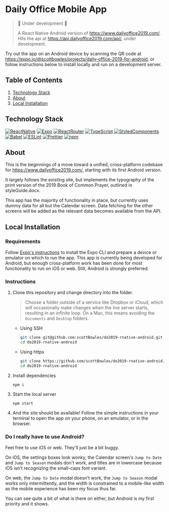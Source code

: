 # Daily Office Mobile App

> :construction: Under development :construction:
>
> A React Native Android version of https://www.dailyoffice2019.com/. Hits the api at https://api.dailyoffice2019.com/api/, under development.

Try out the app on an Android device by scanning the QR code at https://expo.io/@scottbowles/projects/daily-office-2019-for-android, or follow instructions below to install locally and run on a development server.

## Table of Contents

1. [Technology Stack](#technology-stack)
1. [About](#about)
1. [Local Installation](#local-installation)

## Technology Stack

[![ReactNative](https://img.shields.io/badge/-React%20Native-61DAFB?logo=react&logoColor=000)](https://reactnative.dev/)
[![Expo](https://img.shields.io/badge/-Expo-000020?logo=Expo&logoColor=fff)](https://expo.io/)
[![ReactRouter](https://img.shields.io/badge/-React%20Router-CA4245?logo=React%20Router&logoColor=fff)](https://reactrouter.com/)
[![TypeScript](https://img.shields.io/badge/-TypeScript-3178C6?logo=TypeScript&logoColor=fff)](https://www.typescriptlang.org/)
[![StyledComponents](https://img.shields.io/badge/-Styled%20Components-DB7093?logo=styled-components&logoColor=362215)](https://styled-components.com/)
[![Babel](https://img.shields.io/badge/-Babel-030301?logo=babel)](https://babeljs.io/)
[![ESLint](https://img.shields.io/badge/-ESLint-4B32C3?logo=eslint)](https://eslint.org/)
[![Prettier](https://img.shields.io/badge/-Prettier-24292e?logo=prettier)](https://prettier.io/)
[![npm](https://img.shields.io/badge/-npm-CB3837?logo=npm)](https://www.npmjs.com/)

## About

This is the beginnings of a move toward a unified, cross-platform codebase for https://www.dailyoffice2019.com/, starting with its first Android version.

It largely follows the existing site, but implements the typography of the print version of the 2019 Book of Common Prayer, outlined in styleGuide.docx.

This app has the majority of functionality in place, but currently uses dummy data for all but the Calendar screen. Data fetching for the other screens will be added as the relevant data becomes available from the API.

## Local Installation

### Requirements

Follow [Expo's instructions](https://docs.expo.io/get-started/installation/) to install the Expo CLI and prepare a device or emulator on which to run the app. This app is currently being developed for Android, but enough cross-platform work has been done for most functionality to run on iOS or web. Still, Android is strongly preferred.

### Instructions

1. Clone this repository and change directory into the folder.

   > Choose a folder outside of a service like Dropbox or iCloud, which will occasionally make changes when the live server starts, resulting in an infinite loop. On a Mac, this means avoiding the `Documents` and `Desktop` folders.

   - Using SSH

     ```bash
     git clone git@github.com:scottBowles/do2019-rnative-android.git
     cd do2019-rnative-android
     ```

   - Using https

     ```bash
     git clone https://github.com/scottBowles/do2019-rnative-android.git
     cd do2019-rnative-android
     ```

1. Install dependencies

   `npm i`

1. Start the local server

   `npm start`

1. And the site should be available! Follow the simple instructions in your terminal to open the app on your phone, on an emulator, or in the browser.

### Do I really have to use Android?

Feel free to use iOS or web. They'll just be a bit buggy.

On iOS, the settings boxes look wonky, the Calendar screen's `Jump to Date` and `Jump to Season` modals don't work, and titles are in lowercase because iOS isn't recognizing the small-caps font variant.

On web, the `Jump to Date` modal doesn't work, the `Jump to Season` modal works only intermittently, and the width is constrained to a mobile-like width as the mobile experience has been my focus thus far.

You can see quite a bit of what is there on either, but Android is my first priority and it shows.
